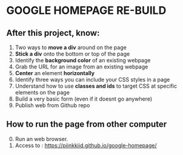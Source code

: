 GOOGLE HOMEPAGE RE-BUILD
=================
After this project, know:
--------------
1. Two ways to **move a div** around on the page
2. **Stick a div** onto the bottom or top of the page
3. Identify the **background color** of an existing webpage
4. Grab the URL for an image from an existing webpage
5. **Center** an element **horizontally**
6. Identify three ways you can include your CSS styles in a page
7. Understand how to use **classes and ids** to target CSS at specific elements on the page
8. Build a very basic form (even if it doesnt go anywhere)
9. Publish web from Github repo

How to run the page from other computer
----------
0. Run an web browser.
1. Access to : https://piinkkiid.github.io/google-homepage/

